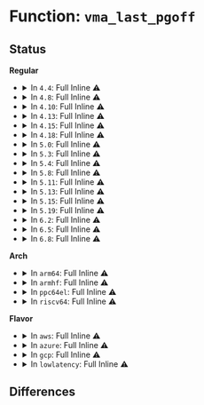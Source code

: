 # Function: <code>vma_last_pgoff</code>

## Status
<b>Regular</b>
<ul>
<li>
<details>
<summary>In <code>4.4</code>: Full Inline ⚠️</summary>

**Collision:** Unique Static

**Inline:** Full

**Transformation:** False

**Instances:**

```
In mm/interval_tree.c (ffffffff811b8581)
Location: mm/interval_tree.c:19
Inline: True
Inline callers:
  - mm/interval_tree.c:vma_interval_tree_augment_rotate
  - mm/interval_tree.c:__anon_vma_interval_tree_augment_rotate
  - mm/interval_tree.c:vma_interval_tree_insert
  - mm/interval_tree.c:vma_interval_tree_remove
  - mm/interval_tree.c:vma_interval_tree_remove
  - mm/interval_tree.c:vma_interval_tree_insert_after
  - mm/interval_tree.c:anon_vma_interval_tree_insert
  - mm/interval_tree.c:anon_vma_interval_tree_remove
  - mm/interval_tree.c:anon_vma_interval_tree_remove
```
</details>
</li>
<li>
<details>
<summary>In <code>4.8</code>: Full Inline ⚠️</summary>

**Collision:** Unique Static

**Inline:** Full

**Transformation:** False

**Instances:**

```
In mm/interval_tree.c (ffffffff811d30f4)
Location: mm/interval_tree.c:19
Inline: True
Inline callers:
  - mm/interval_tree.c:anon_vma_interval_tree_iter_next
  - mm/interval_tree.c:anon_vma_interval_tree_remove
  - mm/interval_tree.c:anon_vma_interval_tree_remove
  - mm/interval_tree.c:anon_vma_interval_tree_insert
  - mm/interval_tree.c:__anon_vma_interval_tree_subtree_search
  - mm/interval_tree.c:__anon_vma_interval_tree_augment_rotate
  - mm/interval_tree.c:vma_interval_tree_insert_after
  - mm/interval_tree.c:vma_interval_tree_iter_next
  - mm/interval_tree.c:vma_interval_tree_subtree_search
  - mm/interval_tree.c:vma_interval_tree_remove
  - mm/interval_tree.c:vma_interval_tree_remove
  - mm/interval_tree.c:vma_interval_tree_insert
  - mm/interval_tree.c:vma_interval_tree_augment_rotate
```
</details>
</li>
<li>
<details>
<summary>In <code>4.10</code>: Full Inline ⚠️</summary>

**Collision:** Unique Static

**Inline:** Full

**Transformation:** False

**Instances:**

```
In mm/interval_tree.c (ffffffff811e2fb4)
Location: mm/interval_tree.c:19
Inline: True
Inline callers:
  - mm/interval_tree.c:anon_vma_interval_tree_iter_next
  - mm/interval_tree.c:anon_vma_interval_tree_remove
  - mm/interval_tree.c:anon_vma_interval_tree_remove
  - mm/interval_tree.c:anon_vma_interval_tree_insert
  - mm/interval_tree.c:__anon_vma_interval_tree_subtree_search
  - mm/interval_tree.c:__anon_vma_interval_tree_augment_rotate
  - mm/interval_tree.c:vma_interval_tree_insert_after
  - mm/interval_tree.c:vma_interval_tree_iter_next
  - mm/interval_tree.c:vma_interval_tree_subtree_search
  - mm/interval_tree.c:vma_interval_tree_remove
  - mm/interval_tree.c:vma_interval_tree_remove
  - mm/interval_tree.c:vma_interval_tree_insert
  - mm/interval_tree.c:vma_interval_tree_augment_rotate
```
</details>
</li>
<li>
<details>
<summary>In <code>4.13</code>: Full Inline ⚠️</summary>

**Collision:** Unique Static

**Inline:** Full

**Transformation:** False

**Instances:**

```
In mm/interval_tree.c (ffffffff811ed454)
Location: mm/interval_tree.c:19
Inline: True
Inline callers:
  - mm/interval_tree.c:anon_vma_interval_tree_iter_next
  - mm/interval_tree.c:anon_vma_interval_tree_remove
  - mm/interval_tree.c:anon_vma_interval_tree_remove
  - mm/interval_tree.c:anon_vma_interval_tree_insert
  - mm/interval_tree.c:__anon_vma_interval_tree_subtree_search
  - mm/interval_tree.c:__anon_vma_interval_tree_augment_rotate
  - mm/interval_tree.c:vma_interval_tree_insert_after
  - mm/interval_tree.c:vma_interval_tree_iter_next
  - mm/interval_tree.c:vma_interval_tree_subtree_search
  - mm/interval_tree.c:vma_interval_tree_remove
  - mm/interval_tree.c:vma_interval_tree_remove
  - mm/interval_tree.c:vma_interval_tree_insert
  - mm/interval_tree.c:vma_interval_tree_augment_rotate
```
</details>
</li>
<li>
<details>
<summary>In <code>4.15</code>: Full Inline ⚠️</summary>

**Collision:** Unique Static

**Inline:** Full

**Transformation:** False

**Instances:**

```
In mm/interval_tree.c (ffffffff812038a4)
Location: mm/interval_tree.c:19
Inline: True
Inline callers:
  - mm/interval_tree.c:anon_vma_interval_tree_iter_next
  - mm/interval_tree.c:anon_vma_interval_tree_remove
  - mm/interval_tree.c:anon_vma_interval_tree_remove
  - mm/interval_tree.c:anon_vma_interval_tree_insert
  - mm/interval_tree.c:__anon_vma_interval_tree_subtree_search
  - mm/interval_tree.c:__anon_vma_interval_tree_augment_rotate
  - mm/interval_tree.c:vma_interval_tree_insert_after
  - mm/interval_tree.c:vma_interval_tree_iter_next
  - mm/interval_tree.c:vma_interval_tree_subtree_search
  - mm/interval_tree.c:vma_interval_tree_remove
  - mm/interval_tree.c:vma_interval_tree_remove
  - mm/interval_tree.c:vma_interval_tree_insert
  - mm/interval_tree.c:vma_interval_tree_augment_rotate
```
</details>
</li>
<li>
<details>
<summary>In <code>4.18</code>: Full Inline ⚠️</summary>

**Collision:** Unique Static

**Inline:** Full

**Transformation:** False

**Instances:**

```
In mm/interval_tree.c (ffffffff81224564)
Location: mm/interval_tree.c:19
Inline: True
Inline callers:
  - mm/interval_tree.c:anon_vma_interval_tree_iter_next
  - mm/interval_tree.c:anon_vma_interval_tree_remove
  - mm/interval_tree.c:anon_vma_interval_tree_remove
  - mm/interval_tree.c:anon_vma_interval_tree_insert
  - mm/interval_tree.c:__anon_vma_interval_tree_augment_rotate
  - mm/interval_tree.c:vma_interval_tree_insert_after
  - mm/interval_tree.c:vma_interval_tree_iter_next
  - mm/interval_tree.c:vma_interval_tree_remove
  - mm/interval_tree.c:vma_interval_tree_remove
  - mm/interval_tree.c:vma_interval_tree_insert
  - mm/interval_tree.c:vma_interval_tree_augment_rotate
```
</details>
</li>
<li>
<details>
<summary>In <code>5.0</code>: Full Inline ⚠️</summary>

**Collision:** Unique Static

**Inline:** Full

**Transformation:** False

**Instances:**

```
In mm/interval_tree.c (ffffffff812375b4)
Location: mm/interval_tree.c:19
Inline: True
Inline callers:
  - mm/interval_tree.c:anon_vma_interval_tree_iter_next
  - mm/interval_tree.c:anon_vma_interval_tree_remove
  - mm/interval_tree.c:anon_vma_interval_tree_remove
  - mm/interval_tree.c:anon_vma_interval_tree_insert
  - mm/interval_tree.c:__anon_vma_interval_tree_augment_rotate
  - mm/interval_tree.c:vma_interval_tree_insert_after
  - mm/interval_tree.c:vma_interval_tree_iter_next
  - mm/interval_tree.c:vma_interval_tree_remove
  - mm/interval_tree.c:vma_interval_tree_remove
  - mm/interval_tree.c:vma_interval_tree_insert
  - mm/interval_tree.c:vma_interval_tree_augment_rotate
```
</details>
</li>
<li>
<details>
<summary>In <code>5.3</code>: Full Inline ⚠️</summary>

**Collision:** Unique Static

**Inline:** Full

**Transformation:** False

**Instances:**

```
In mm/interval_tree.c (ffffffff81248b64)
Location: mm/interval_tree.c:18
Inline: True
Inline callers:
  - mm/interval_tree.c:anon_vma_interval_tree_iter_next
  - mm/interval_tree.c:anon_vma_interval_tree_remove
  - mm/interval_tree.c:anon_vma_interval_tree_remove
  - mm/interval_tree.c:anon_vma_interval_tree_insert
  - mm/interval_tree.c:__anon_vma_interval_tree_subtree_search
  - mm/interval_tree.c:__anon_vma_interval_tree_augment_rotate
  - mm/interval_tree.c:vma_interval_tree_insert_after
  - mm/interval_tree.c:vma_interval_tree_iter_next
  - mm/interval_tree.c:vma_interval_tree_subtree_search
  - mm/interval_tree.c:vma_interval_tree_remove
  - mm/interval_tree.c:vma_interval_tree_remove
  - mm/interval_tree.c:vma_interval_tree_insert
  - mm/interval_tree.c:vma_interval_tree_augment_rotate
```
</details>
</li>
<li>
<details>
<summary>In <code>5.4</code>: Full Inline ⚠️</summary>

**Collision:** Unique Static

**Inline:** Full

**Transformation:** False

**Instances:**

```
In mm/interval_tree.c (ffffffff81256fb4)
Location: mm/interval_tree.c:18
Inline: True
Inline callers:
  - mm/interval_tree.c:anon_vma_interval_tree_iter_next
  - mm/interval_tree.c:anon_vma_interval_tree_remove
  - mm/interval_tree.c:anon_vma_interval_tree_remove
  - mm/interval_tree.c:anon_vma_interval_tree_insert
  - mm/interval_tree.c:__anon_vma_interval_tree_subtree_search
  - mm/interval_tree.c:__anon_vma_interval_tree_augment_rotate
  - mm/interval_tree.c:vma_interval_tree_insert_after
  - mm/interval_tree.c:vma_interval_tree_iter_next
  - mm/interval_tree.c:vma_interval_tree_subtree_search
  - mm/interval_tree.c:vma_interval_tree_remove
  - mm/interval_tree.c:vma_interval_tree_remove
  - mm/interval_tree.c:vma_interval_tree_insert
  - mm/interval_tree.c:vma_interval_tree_augment_rotate
```
</details>
</li>
<li>
<details>
<summary>In <code>5.8</code>: Full Inline ⚠️</summary>

**Collision:** Unique Static

**Inline:** Full

**Transformation:** False

**Instances:**

```
In mm/interval_tree.c (ffffffff81285687)
Location: mm/interval_tree.c:18
Inline: True
Inline callers:
  - mm/interval_tree.c:anon_vma_interval_tree_iter_next
  - mm/interval_tree.c:anon_vma_interval_tree_insert
  - mm/interval_tree.c:__anon_vma_interval_tree_subtree_search
  - mm/interval_tree.c:__anon_vma_interval_tree_remove
  - mm/interval_tree.c:__anon_vma_interval_tree_remove
  - mm/interval_tree.c:__anon_vma_interval_tree_augment_rotate
  - mm/interval_tree.c:vma_interval_tree_insert_after
  - mm/interval_tree.c:vma_interval_tree_iter_next
  - mm/interval_tree.c:vma_interval_tree_subtree_search
  - mm/interval_tree.c:vma_interval_tree_remove
  - mm/interval_tree.c:vma_interval_tree_remove
  - mm/interval_tree.c:vma_interval_tree_insert
  - mm/interval_tree.c:vma_interval_tree_augment_rotate
```
</details>
</li>
<li>
<details>
<summary>In <code>5.11</code>: Full Inline ⚠️</summary>

**Collision:** Unique Static

**Inline:** Full

**Transformation:** False

**Instances:**

```
In mm/interval_tree.c (ffffffff8128f967)
Location: mm/interval_tree.c:18
Inline: True
Inline callers:
  - mm/interval_tree.c:anon_vma_interval_tree_iter_next
  - mm/interval_tree.c:anon_vma_interval_tree_insert
  - mm/interval_tree.c:__anon_vma_interval_tree_subtree_search
  - mm/interval_tree.c:__anon_vma_interval_tree_remove
  - mm/interval_tree.c:__anon_vma_interval_tree_remove
  - mm/interval_tree.c:__anon_vma_interval_tree_augment_rotate
  - mm/interval_tree.c:vma_interval_tree_insert_after
  - mm/interval_tree.c:vma_interval_tree_iter_next
  - mm/interval_tree.c:vma_interval_tree_subtree_search
  - mm/interval_tree.c:vma_interval_tree_remove
  - mm/interval_tree.c:vma_interval_tree_remove
  - mm/interval_tree.c:vma_interval_tree_insert
  - mm/interval_tree.c:vma_interval_tree_augment_rotate
```
</details>
</li>
<li>
<details>
<summary>In <code>5.13</code>: Full Inline ⚠️</summary>

**Collision:** Unique Static

**Inline:** Full

**Transformation:** False

**Instances:**

```
In mm/interval_tree.c (ffffffff81294fca)
Location: mm/interval_tree.c:18
Inline: True
Inline callers:
  - mm/interval_tree.c:anon_vma_interval_tree_iter_next
  - mm/interval_tree.c:anon_vma_interval_tree_insert
  - mm/interval_tree.c:__anon_vma_interval_tree_subtree_search
  - mm/interval_tree.c:__anon_vma_interval_tree_remove
  - mm/interval_tree.c:__anon_vma_interval_tree_remove
  - mm/interval_tree.c:__anon_vma_interval_tree_augment_rotate
  - mm/interval_tree.c:vma_interval_tree_insert_after
  - mm/interval_tree.c:vma_interval_tree_iter_next
  - mm/interval_tree.c:vma_interval_tree_subtree_search
  - mm/interval_tree.c:vma_interval_tree_remove
  - mm/interval_tree.c:vma_interval_tree_remove
  - mm/interval_tree.c:vma_interval_tree_insert
  - mm/interval_tree.c:vma_interval_tree_augment_rotate
```
</details>
</li>
<li>
<details>
<summary>In <code>5.15</code>: Full Inline ⚠️</summary>

**Collision:** Unique Static

**Inline:** Full

**Transformation:** False

**Instances:**

```
In mm/interval_tree.c (ffffffff812d562a)
Location: mm/interval_tree.c:18
Inline: True
Inline callers:
  - mm/interval_tree.c:anon_vma_interval_tree_iter_next
  - mm/interval_tree.c:anon_vma_interval_tree_insert
  - mm/interval_tree.c:__anon_vma_interval_tree_subtree_search
  - mm/interval_tree.c:__anon_vma_interval_tree_remove
  - mm/interval_tree.c:__anon_vma_interval_tree_remove
  - mm/interval_tree.c:__anon_vma_interval_tree_augment_rotate
  - mm/interval_tree.c:vma_interval_tree_insert_after
  - mm/interval_tree.c:vma_interval_tree_iter_next
  - mm/interval_tree.c:vma_interval_tree_subtree_search
  - mm/interval_tree.c:vma_interval_tree_remove
  - mm/interval_tree.c:vma_interval_tree_remove
  - mm/interval_tree.c:vma_interval_tree_insert
  - mm/interval_tree.c:vma_interval_tree_augment_rotate
```
</details>
</li>
<li>
<details>
<summary>In <code>5.19</code>: Full Inline ⚠️</summary>

**Collision:** Unique Static

**Inline:** Full

**Transformation:** False

**Instances:**

```
In mm/interval_tree.c (ffffffff81334893)
Location: mm/interval_tree.c:18
Inline: True
Inline callers:
  - mm/interval_tree.c:anon_vma_interval_tree_iter_next
  - mm/interval_tree.c:anon_vma_interval_tree_insert
  - mm/interval_tree.c:__anon_vma_interval_tree_subtree_search
  - mm/interval_tree.c:__anon_vma_interval_tree_remove
  - mm/interval_tree.c:__anon_vma_interval_tree_remove
  - mm/interval_tree.c:__anon_vma_interval_tree_augment_rotate
  - mm/interval_tree.c:vma_interval_tree_insert_after
  - mm/interval_tree.c:vma_interval_tree_iter_next
  - mm/interval_tree.c:vma_interval_tree_subtree_search
  - mm/interval_tree.c:vma_interval_tree_remove
  - mm/interval_tree.c:vma_interval_tree_remove
  - mm/interval_tree.c:vma_interval_tree_insert
  - mm/interval_tree.c:vma_interval_tree_augment_rotate
```
</details>
</li>
<li>
<details>
<summary>In <code>6.2</code>: Full Inline ⚠️</summary>

**Collision:** Unique Static

**Inline:** Full

**Transformation:** False

**Instances:**

```
In mm/interval_tree.c (ffffffff813ab580)
Location: mm/interval_tree.c:18
Inline: True
Inline callers:
  - mm/interval_tree.c:anon_vma_interval_tree_iter_next
  - mm/interval_tree.c:anon_vma_interval_tree_insert
  - mm/interval_tree.c:__anon_vma_interval_tree_subtree_search
  - mm/interval_tree.c:__anon_vma_interval_tree_remove
  - mm/interval_tree.c:__anon_vma_interval_tree_remove
  - mm/interval_tree.c:__anon_vma_interval_tree_augment_rotate
  - mm/interval_tree.c:vma_interval_tree_insert_after
  - mm/interval_tree.c:vma_interval_tree_iter_next
  - mm/interval_tree.c:vma_interval_tree_subtree_search
  - mm/interval_tree.c:vma_interval_tree_remove
  - mm/interval_tree.c:vma_interval_tree_remove
  - mm/interval_tree.c:vma_interval_tree_insert
  - mm/interval_tree.c:vma_interval_tree_augment_rotate
```
</details>
</li>
<li>
<details>
<summary>In <code>6.5</code>: Full Inline ⚠️</summary>

**Collision:** Unique Static

**Inline:** Full

**Transformation:** False

**Instances:**

```
In mm/interval_tree.c (ffffffff813df923)
Location: mm/interval_tree.c:18
Inline: True
Inline callers:
  - mm/interval_tree.c:anon_vma_interval_tree_iter_next
  - mm/interval_tree.c:anon_vma_interval_tree_insert
  - mm/interval_tree.c:__anon_vma_interval_tree_subtree_search
  - mm/interval_tree.c:__anon_vma_interval_tree_remove
  - mm/interval_tree.c:__anon_vma_interval_tree_remove
  - mm/interval_tree.c:__anon_vma_interval_tree_augment_rotate
  - mm/interval_tree.c:vma_interval_tree_insert_after
  - mm/interval_tree.c:vma_interval_tree_iter_next
  - mm/interval_tree.c:vma_interval_tree_subtree_search
  - mm/interval_tree.c:vma_interval_tree_remove
  - mm/interval_tree.c:vma_interval_tree_remove
  - mm/interval_tree.c:vma_interval_tree_insert
  - mm/interval_tree.c:vma_interval_tree_augment_rotate
```
</details>
</li>
<li>
<details>
<summary>In <code>6.8</code>: Full Inline ⚠️</summary>

**Collision:** Unique Static

**Inline:** Full

**Transformation:** False

**Instances:**

```
In mm/interval_tree.c (ffffffff8140a033)
Location: mm/interval_tree.c:18
Inline: True
Inline callers:
  - mm/interval_tree.c:anon_vma_interval_tree_iter_next
  - mm/interval_tree.c:anon_vma_interval_tree_insert
  - mm/interval_tree.c:__anon_vma_interval_tree_subtree_search
  - mm/interval_tree.c:__anon_vma_interval_tree_remove
  - mm/interval_tree.c:__anon_vma_interval_tree_remove
  - mm/interval_tree.c:__anon_vma_interval_tree_augment_rotate
  - mm/interval_tree.c:vma_interval_tree_insert_after
  - mm/interval_tree.c:vma_interval_tree_iter_next
  - mm/interval_tree.c:vma_interval_tree_subtree_search
  - mm/interval_tree.c:vma_interval_tree_remove
  - mm/interval_tree.c:vma_interval_tree_remove
  - mm/interval_tree.c:vma_interval_tree_insert
  - mm/interval_tree.c:vma_interval_tree_augment_rotate
```
</details>
</li>
</ul>
<b>Arch</b>
<ul>
<li>
<details>
<summary>In <code>arm64</code>: Full Inline ⚠️</summary>

**Collision:** Unique Static

**Inline:** Full

**Transformation:** False

**Instances:**

```
In mm/interval_tree.c (ffff8000102ee914)
Location: mm/interval_tree.c:18
Inline: True
Inline callers:
  - mm/interval_tree.c:anon_vma_interval_tree_iter_next
  - mm/interval_tree.c:anon_vma_interval_tree_remove
  - mm/interval_tree.c:anon_vma_interval_tree_remove
  - mm/interval_tree.c:anon_vma_interval_tree_insert
  - mm/interval_tree.c:__anon_vma_interval_tree_subtree_search
  - mm/interval_tree.c:__anon_vma_interval_tree_augment_rotate
  - mm/interval_tree.c:vma_interval_tree_insert_after
  - mm/interval_tree.c:vma_interval_tree_iter_next
  - mm/interval_tree.c:vma_interval_tree_subtree_search
  - mm/interval_tree.c:vma_interval_tree_remove
  - mm/interval_tree.c:vma_interval_tree_remove
  - mm/interval_tree.c:vma_interval_tree_insert
  - mm/interval_tree.c:vma_interval_tree_augment_rotate
```
</details>
</li>
<li>
<details>
<summary>In <code>armhf</code>: Full Inline ⚠️</summary>

**Collision:** Unique Static

**Inline:** Full

**Transformation:** False

**Instances:**

```
In mm/interval_tree.c (c0512704)
Location: mm/interval_tree.c:18
Inline: True
Inline callers:
  - mm/interval_tree.c:anon_vma_interval_tree_iter_next
  - mm/interval_tree.c:anon_vma_interval_tree_remove
  - mm/interval_tree.c:anon_vma_interval_tree_remove
  - mm/interval_tree.c:anon_vma_interval_tree_insert
  - mm/interval_tree.c:__anon_vma_interval_tree_subtree_search
  - mm/interval_tree.c:__anon_vma_interval_tree_augment_rotate
  - mm/interval_tree.c:vma_interval_tree_insert_after
  - mm/interval_tree.c:vma_interval_tree_iter_next
  - mm/interval_tree.c:vma_interval_tree_subtree_search
  - mm/interval_tree.c:vma_interval_tree_remove
  - mm/interval_tree.c:vma_interval_tree_remove
  - mm/interval_tree.c:vma_interval_tree_insert
  - mm/interval_tree.c:vma_interval_tree_augment_rotate
```
</details>
</li>
<li>
<details>
<summary>In <code>ppc64el</code>: Full Inline ⚠️</summary>

**Collision:** Unique Static

**Inline:** Full

**Transformation:** False

**Instances:**

```
In mm/interval_tree.c (c0000000003b2b20)
Location: mm/interval_tree.c:18
Inline: True
Inline callers:
  - mm/interval_tree.c:anon_vma_interval_tree_iter_next
  - mm/interval_tree.c:anon_vma_interval_tree_remove
  - mm/interval_tree.c:anon_vma_interval_tree_remove
  - mm/interval_tree.c:anon_vma_interval_tree_insert
  - mm/interval_tree.c:__anon_vma_interval_tree_subtree_search
  - mm/interval_tree.c:__anon_vma_interval_tree_augment_rotate
  - mm/interval_tree.c:vma_interval_tree_insert_after
  - mm/interval_tree.c:vma_interval_tree_iter_next
  - mm/interval_tree.c:vma_interval_tree_subtree_search
  - mm/interval_tree.c:vma_interval_tree_remove
  - mm/interval_tree.c:vma_interval_tree_remove
  - mm/interval_tree.c:vma_interval_tree_insert
  - mm/interval_tree.c:vma_interval_tree_augment_rotate
```
</details>
</li>
<li>
<details>
<summary>In <code>riscv64</code>: Full Inline ⚠️</summary>

**Collision:** Unique Static

**Inline:** Full

**Transformation:** False

**Instances:**

```
In mm/interval_tree.c (ffffffe000202928)
Location: mm/interval_tree.c:18
Inline: True
Inline callers:
  - mm/interval_tree.c:anon_vma_interval_tree_iter_next
  - mm/interval_tree.c:anon_vma_interval_tree_remove
  - mm/interval_tree.c:anon_vma_interval_tree_remove
  - mm/interval_tree.c:anon_vma_interval_tree_insert
  - mm/interval_tree.c:__anon_vma_interval_tree_subtree_search
  - mm/interval_tree.c:__anon_vma_interval_tree_augment_rotate
  - mm/interval_tree.c:vma_interval_tree_insert_after
  - mm/interval_tree.c:vma_interval_tree_iter_next
  - mm/interval_tree.c:vma_interval_tree_subtree_search
  - mm/interval_tree.c:vma_interval_tree_remove
  - mm/interval_tree.c:vma_interval_tree_remove
  - mm/interval_tree.c:vma_interval_tree_insert
  - mm/interval_tree.c:vma_interval_tree_augment_rotate
```
</details>
</li>
</ul>
<b>Flavor</b>
<ul>
<li>
<details>
<summary>In <code>aws</code>: Full Inline ⚠️</summary>

**Collision:** Unique Static

**Inline:** Full

**Transformation:** False

**Instances:**

```
In mm/interval_tree.c (ffffffff8124f604)
Location: mm/interval_tree.c:18
Inline: True
Inline callers:
  - mm/interval_tree.c:anon_vma_interval_tree_iter_next
  - mm/interval_tree.c:anon_vma_interval_tree_remove
  - mm/interval_tree.c:anon_vma_interval_tree_remove
  - mm/interval_tree.c:anon_vma_interval_tree_insert
  - mm/interval_tree.c:__anon_vma_interval_tree_subtree_search
  - mm/interval_tree.c:__anon_vma_interval_tree_augment_rotate
  - mm/interval_tree.c:vma_interval_tree_insert_after
  - mm/interval_tree.c:vma_interval_tree_iter_next
  - mm/interval_tree.c:vma_interval_tree_subtree_search
  - mm/interval_tree.c:vma_interval_tree_remove
  - mm/interval_tree.c:vma_interval_tree_remove
  - mm/interval_tree.c:vma_interval_tree_insert
  - mm/interval_tree.c:vma_interval_tree_augment_rotate
```
</details>
</li>
<li>
<details>
<summary>In <code>azure</code>: Full Inline ⚠️</summary>

**Collision:** Unique Static

**Inline:** Full

**Transformation:** False

**Instances:**

```
In mm/interval_tree.c (ffffffff812425a4)
Location: mm/interval_tree.c:18
Inline: True
Inline callers:
  - mm/interval_tree.c:anon_vma_interval_tree_iter_next
  - mm/interval_tree.c:anon_vma_interval_tree_remove
  - mm/interval_tree.c:anon_vma_interval_tree_remove
  - mm/interval_tree.c:anon_vma_interval_tree_insert
  - mm/interval_tree.c:__anon_vma_interval_tree_subtree_search
  - mm/interval_tree.c:__anon_vma_interval_tree_augment_rotate
  - mm/interval_tree.c:vma_interval_tree_insert_after
  - mm/interval_tree.c:vma_interval_tree_iter_next
  - mm/interval_tree.c:vma_interval_tree_subtree_search
  - mm/interval_tree.c:vma_interval_tree_remove
  - mm/interval_tree.c:vma_interval_tree_remove
  - mm/interval_tree.c:vma_interval_tree_insert
  - mm/interval_tree.c:vma_interval_tree_augment_rotate
```
</details>
</li>
<li>
<details>
<summary>In <code>gcp</code>: Full Inline ⚠️</summary>

**Collision:** Unique Static

**Inline:** Full

**Transformation:** False

**Instances:**

```
In mm/interval_tree.c (ffffffff8124d3a4)
Location: mm/interval_tree.c:18
Inline: True
Inline callers:
  - mm/interval_tree.c:anon_vma_interval_tree_iter_next
  - mm/interval_tree.c:anon_vma_interval_tree_remove
  - mm/interval_tree.c:anon_vma_interval_tree_remove
  - mm/interval_tree.c:anon_vma_interval_tree_insert
  - mm/interval_tree.c:__anon_vma_interval_tree_subtree_search
  - mm/interval_tree.c:__anon_vma_interval_tree_augment_rotate
  - mm/interval_tree.c:vma_interval_tree_insert_after
  - mm/interval_tree.c:vma_interval_tree_iter_next
  - mm/interval_tree.c:vma_interval_tree_subtree_search
  - mm/interval_tree.c:vma_interval_tree_remove
  - mm/interval_tree.c:vma_interval_tree_remove
  - mm/interval_tree.c:vma_interval_tree_insert
  - mm/interval_tree.c:vma_interval_tree_augment_rotate
```
</details>
</li>
<li>
<details>
<summary>In <code>lowlatency</code>: Full Inline ⚠️</summary>

**Collision:** Unique Static

**Inline:** Full

**Transformation:** False

**Instances:**

```
In mm/interval_tree.c (ffffffff8125cd64)
Location: mm/interval_tree.c:18
Inline: True
Inline callers:
  - mm/interval_tree.c:anon_vma_interval_tree_iter_next
  - mm/interval_tree.c:anon_vma_interval_tree_remove
  - mm/interval_tree.c:anon_vma_interval_tree_remove
  - mm/interval_tree.c:anon_vma_interval_tree_insert
  - mm/interval_tree.c:__anon_vma_interval_tree_subtree_search
  - mm/interval_tree.c:__anon_vma_interval_tree_augment_rotate
  - mm/interval_tree.c:vma_interval_tree_insert_after
  - mm/interval_tree.c:vma_interval_tree_iter_next
  - mm/interval_tree.c:vma_interval_tree_subtree_search
  - mm/interval_tree.c:vma_interval_tree_remove
  - mm/interval_tree.c:vma_interval_tree_remove
  - mm/interval_tree.c:vma_interval_tree_insert
  - mm/interval_tree.c:vma_interval_tree_augment_rotate
```
</details>
</li>
</ul>

## Differences

